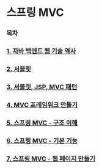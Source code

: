 # 스프링 MVC

### 목차
### [1. 자바 백엔드 웹 기술 역사](https://github.com/jjb8966/spring/blob/main/spring_mvc/md-file/1%20%EC%9E%90%EB%B0%94%20%EB%B0%B1%EC%97%94%EB%93%9C%20%EC%9B%B9%20%EA%B8%B0%EC%88%A0%20%EC%97%AD%EC%82%AC.md#1-%EC%9E%90%EB%B0%94-%EB%B0%B1%EC%97%94%EB%93%9C-%EC%9B%B9-%EA%B8%B0%EC%88%A0-%EC%97%AD%EC%82%AC)
### [2. 서블릿](https://github.com/jjb8966/spring/blob/main/spring_mvc/md-file/2%20%EC%84%9C%EB%B8%94%EB%A6%BF.md#2-%EC%84%9C%EB%B8%94%EB%A6%BF)
### [3. 서블릿, JSP, MVC 패턴](https://github.com/jjb8966/spring/blob/main/spring_mvc/md-file/3%20%EC%84%9C%EB%B8%94%EB%A6%BF%2C%20JSP%2C%20MVC%20%ED%8C%A8%ED%84%B4.md#3-%EC%84%9C%EB%B8%94%EB%A6%BF-jsp-mvc-%ED%8C%A8%ED%84%B4)
### [4. MVC 프레임워크 만들기](https://github.com/jjb8966/spring/blob/main/spring_mvc/md-file/4%20MVC%20%ED%94%84%EB%A0%88%EC%9E%84%EC%9B%8C%ED%81%AC%20%EB%A7%8C%EB%93%A4%EA%B8%B0.md#4-mvc-%ED%94%84%EB%A0%88%EC%9E%84%EC%9B%8C%ED%81%AC-%EB%A7%8C%EB%93%A4%EA%B8%B0)
### [5. 스프링 MVC - 구조 이해](https://github.com/jjb8966/spring/blob/main/spring_mvc/md-file/5%20%EC%8A%A4%ED%94%84%EB%A7%81%20MVC%20-%20%EA%B5%AC%EC%A1%B0%20%EC%9D%B4%ED%95%B4.md#5-%EC%8A%A4%ED%94%84%EB%A7%81-mvc---%EA%B5%AC%EC%A1%B0-%EC%9D%B4%ED%95%B4)
### [6. 스프링 MVC - 기본 기능](https://github.com/jjb8966/spring/blob/main/spring_mvc/md-file/6%20%EC%8A%A4%ED%94%84%EB%A7%81%20MVC%20-%20%EA%B8%B0%EB%B3%B8%20%EA%B8%B0%EB%8A%A5.md#6-%EC%8A%A4%ED%94%84%EB%A7%81-mvc---%EA%B8%B0%EB%B3%B8-%EA%B8%B0%EB%8A%A5)
### [7. 스프링 MVC - 웹 페이지 만들기](https://github.com/jjb8966/spring/blob/main/spring_mvc/md-file/7%20%EC%8A%A4%ED%94%84%EB%A7%81%20MVC%20-%20%EC%9B%B9%20%ED%8E%98%EC%9D%B4%EC%A7%80%20%EB%A7%8C%EB%93%A4%EA%B8%B0.md#7-%EC%8A%A4%ED%94%84%EB%A7%81-mvc---%EC%9B%B9-%ED%8E%98%EC%9D%B4%EC%A7%80-%EB%A7%8C%EB%93%A4%EA%B8%B0)
